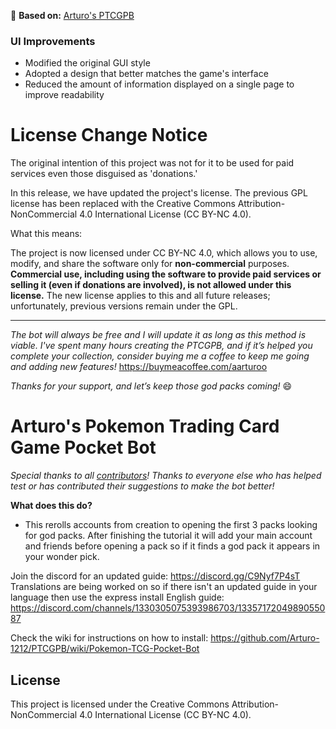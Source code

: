📌 **Based on:** [Arturo's PTCGPB](https://github.com/Arturo-1212/PTCGPB)

### UI Improvements

- Modified the original GUI style  
- Adopted a design that better matches the game's interface  
- Reduced the amount of information displayed on a single page to improve readability

# **License Change Notice**
The original intention of this project was not for it to be used for paid services even those disguised as 'donations.'

In this release, we have updated the project's license. The previous GPL license has been replaced with the Creative Commons Attribution-NonCommercial 4.0 International License (CC BY-NC 4.0).

What this means:

The project is now licensed under CC BY-NC 4.0, which allows you to use, modify, and share the software only for **non-commercial** purposes.
**Commercial use, including using the software to provide paid services or selling it (even if donations are involved), is not allowed under this license.**
The new license applies to this and all future releases; unfortunately, previous versions remain under the GPL.

------------------------------------------

*The bot will always be free and I will update it as long as this method is viable. I've spent many hours creating the PTCGPB, and if it’s helped you complete your collection, consider buying me a coffee to keep me going and adding new features!*
https://buymeacoffee.com/aarturoo

*Thanks for your support, and let’s keep those god packs coming!* 😄

# **__Arturo's Pokemon Trading Card Game Pocket Bot__**
*Special thanks to all [contributors](https://github.com/Arturo-1212/PTCGPB/graphs/contributors)! Thanks to everyone else who has helped test or has contributed their suggestions to make the bot better!*

**__What does this do?__**
- This rerolls accounts from creation to opening the first 3 packs looking for god packs. After finishing the tutorial it will add your main account and friends before opening a pack so if it finds a god pack it appears in your wonder pick.

Join the discord for an updated guide: https://discord.gg/C9Nyf7P4sT Translations are being worked on so if there isn't an updated guide in your language then use the express install English guide: https://discord.com/channels/1330305075393986703/1335717204989055087

Check the wiki for instructions on how to install: https://github.com/Arturo-1212/PTCGPB/wiki/Pokemon-TCG-Pocket-Bot

## License
This project is licensed under the Creative Commons Attribution-NonCommercial 4.0 International License (CC BY-NC 4.0).
